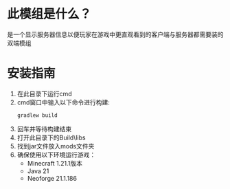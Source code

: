 
此模组是什么？
=======
是一个显示服务器信息以便玩家在游戏中更直观看到的客户端与服务器都需要装的双端模组

安装指南
=======
1. 在此目录下运行cmd
2. cmd窗口中输入以下命令进行构建:
   ```
   gradlew build
   ```
3. 回车并等待构建结束
4. 打开此目录下的Build\libs
5. 找到jar文件放入mods文件夹
6. 确保使用以下环境运行游戏：
    - Minecraft 1.21.1版本
    - Java 21
    - Neoforge 21.1.186
